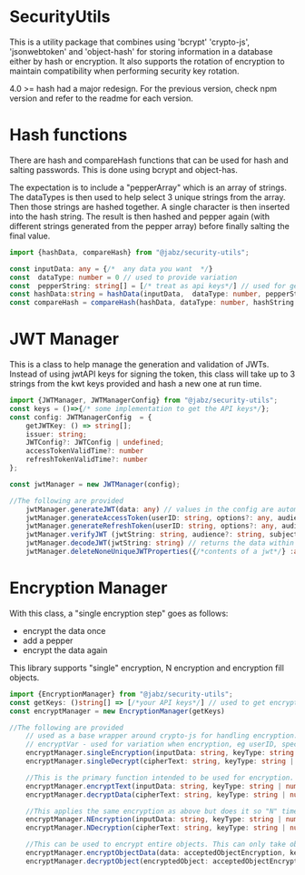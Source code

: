 # SecurityUtils
This is a utility package that combines using 'bcrypt' 'crypto-js', 'jsonwebtoken' and 'object-hash' for storing information in a database either by hash or encryption. It also supports the rotation of encryption to maintain compatibility when performing security key rotation.

4.0 >= hash had a major redesign. For the previous version, check npm version and refer to the readme for each version.



# Hash functions

There are hash and compareHash functions that can be used for hash and salting passwords. This is done using bcrypt and object-has.

The expectation is to include a "pepperArray" which is an array of strings. The dataTypes is then used to help select 3 unique strings from the array. Then those strings are hashed together. A single character is then inserted into the hash string. The result is then hashed and pepper again (with different strings generated from the pepper array) before finally salting the final value.

``` typescript
import {hashData, compareHash} from "@jabz/security-utils";

const inputData: any = {/*  any data you want  */}
const  dataType: number = 0 // used to provide variation
const  pepperString: string[] = [/* treat as api keys*/] // used for generating pepper
const hashData:string = hashData(inputData,  dataType: number, pepperString: string[]) // returns a hash string 
const compareHash = compareHash(hashData, dataType: number, hashString: string, pepperString: string[]) //returns boolean if match

```

# JWT Manager

This is a class to help manage the generation and validation of JWTs. Instead of using jwtAPI keys for signing the token, this class will take up to 3 strings from the kwt keys provided and hash a new one at run time.

```typescript 
import {JWTManager, JWTManagerConfig} from "@jabz/security-utils";
const keys = ()=>{/* some implementation to get the API keys*/};
const config: JWTManagerConfig  = {
    getJWTKey: () => string[];
    issuer: string;
    JWTConfig?: JWTConfig | undefined;
    accessTokenValidTime?: number
    refreshTokenValidTime?: number
};

const jwtManager = new JWTManager(config);

//The following are provided
    jwtManager.generateJWT(data: any) // values in the config are automatically injected. the data parameter can be used to override and inject any data field needed
    jwtManager.generateAccessToken(userID: string, options?: any, audience?: string) // used for making access token, options is used for injecting properties and overriding
    jwtManager.generateRefreshToken(userID: string, options?: any, audience?: string) // used for making refresh token, options is used for injecting properties and overriding
    jwtManager.verifyJWT (jwtString: string, audience?: string, subject?: string) // validates whether or not the jwt is authentic. Audience and Subject are optional
    jwtManager.decodeJWT(jwtString: string) // returns the data within a jwt
    jwtManager.deleteNoneUniqueJWTProperties({/*contents of a jwt*/} :any) //This is a utility function used to remove ALL "STANDARD" properties within a JWT leaving only custom properties.
```


# Encryption Manager

With this class, a "single encryption step" goes as follows:
- encrypt the data once
- add a pepper
- encrypt the data again

This library supports "single" encryption, N encryption and encryption fill objects.

```typescript 
import {EncryptionManager} from "@jabz/security-utils";
const getKeys: ()string[] => [/*your API keys*/] // used to get encryption keys
const encryptManager = new EncryptionManager(getKeys)

//The following are provided
    // used as a base wrapper around crypto-js for handling encryption. This is not intended to be used directly
    // encryptVar - used for variation when encryption, eg userID, specific field ...., this helps make two closely related data have completely different encryption keys
    encryptManager.singleEncryption(inputData: string, keyType: string | number, option?: string | number | undefined) 
    encryptManager.singleDecrypt(cipherText: string, keyType: string | number, option?: string | number | undefined)

    //This is the primary function intended to be used for encryption. This implements the described process above
    encryptManager.encryptText(inputData: string, keyType: string | number, pepperString: string[], option?: string | undefined)
    encryptManager.decryptData(cipherText: string, keyType: string | number, pepperString: string[], option?: string | undefined)

    //This applies the same encryption as above but does it so "N" times, the round number is the amount of times it will encrypt the data. The default is 2.
    encryptManager.NEncryption(inputData: string, keyType: string | number, option?: string | number | undefined, round?: number)
    encryptManager.NDecryption(cipherText: string, keyType: string | number, option?: string | number | undefined, round?: number)

    //This can be used to encrypt entire objects. This can only take objects that are a single layer of just primitives (booleans, numbers, strings). NaN is converted to null.
    encryptManager.encryptObjectData(data: acceptedObjectEncryption, keyType: string | number, pepperString: string[], optString?: string | number | undefined)
    encryptManager.decryptObject(encryptedObject: acceptedObjectEncryption, keyType: string | number, pepperString: string[], optString?: string | number | undefined)
```
